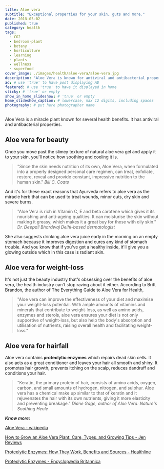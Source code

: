 ```yaml
---
title: Aloe vera
subtitle: "Exceptional properties for your skin, guts and more."
date: 2018-05-02
published: true
category: health
tags:
  - CO2
  - bedroom-plant
  - botany
  - horticulture
  - learning
  - plants
  - wellness
  - superfood
cover_image: ./images/health/aloe-vera/aloe-vera.jpg
description: "Aloe Vera is known for antiviral and antibacterial properties. It can improve the effectiveness of your diet and maximise your weight-loss potential." # max 160 digits cos dunno how to trim it, yet......
ad: # use 'true' to have post displaying AD
featured: # use 'true' to have it displayed in home
sticky: # 'true' or empty
show_in_home_slideshow: # 'true' or empty
home_slideshow_caption: # lowercase, max 12 digits, including spaces
photography: # put here photographer name
---
```

Aloe Vera is a miracle plant known for several health benefits. It has antiviral and antibacterial properties.

## Aloe vera for beauty

Once you move past the slimey texture of natural aloe vera gel and apply it to your skin, you'll notice how soothing and cooling it is.

>"Since the skin needs nutrition of its own, Aloe Vera, when formulated into a properly designed personal care regimen, can treat, exfoliate, restore, reveal and provide constant, impressive nutrition to the human skin." _Bill C. Coats_

And it's for these exact reasons that Ayurveda refers to aloe vera as the miracle herb that can be used to treat wounds, minor cuts, dry skin and severe burns.

>"Aloe Vera is rich in Vitamin C, E and beta carotene which gives it its nourishing and anti-ageing qualities. It can moisturise the skin without making it greasy, which makes it a great buy for those with oily skin." _Dr. Deepali Bhardwaj Delhi-based dermatologist_

She also suggests drinking aloe vera juice early in the morning on an empty stomach because it improves digestion and cures any kind of stomach trouble. And you know that if you've got a healthy inside, it'll give you a glowing outside which in this case is radiant skin.

## Aloe vera for weight-loss

It's not just the beauty industry that's obsessing over the benefits of aloe vera, the health industry can't stop raving about it either. According to Britt Brandon, the author of The Everything Guide to Aloe Vera for Health,

>"Aloe vera can improve the effectiveness of your diet and maximise your weight-loss potential. With ample amounts of vitamins and minerals that contribute to weight-loss, as well as amino acids, enzymes and sterols, aloe vera ensures your diet is not only supportive of weight-loss, but also help the body's absorption and utilisation of nutrients, raising overall health and facilitating weight-loss."

## Aloe vera for hairfall

Aloe vera contains **proteolytic enzymes** which repairs dead skin cells. It also acts as a great conditioner and leaves your hair all smooth and shiny. It promotes hair growth, prevents itching on the scalp, reduces dandruff and conditions your hair.

>"Keratin, the primary protein of hair, consists of amino acids, oxygen, carbon, and small amounts of hydrogen, nitrogen, and sulphur. Aloe vera has a chemical make up similar to that of keratin and it rejuvenates the hair with its own nutrients, giving it more elasticity and preventing breakage." _Diane Gage, author of Aloe Vera: Nature's Soothing Heale_


**_Know more:_**

[Aloe Vera - wikipedia](https://en.wikipedia.org/wiki/Aloe_vera)

[How to Grow an Aloe Vera Plant: Care, Types, and Growing Tips - Jen Reviews](https://www.jenreviews.com/grow-aloe-vera/)

[Proteolytic Enzymes: How They Work, Benefits and Sources - Healthline](https://www.healthline.com/nutrition/proteolytic-enzymes)

[Proteolytic Enzymes - Encyclopædia Britannica](https://www.britannica.com/science/proteolytic-enzyme)
